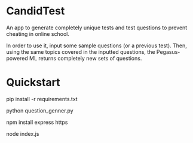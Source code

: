 # CandidTest
An app to generate completely unique tests and test questions to prevent cheating in online school. 

In order to use it, input some sample questions (or a previous test). Then, using the same topics covered in the inputted questions, the Pegasus-powered ML returns completely new sets of questions.

# Quickstart

pip install -r requirements.txt

python question_genner.py

npm install express https 

node index.js
